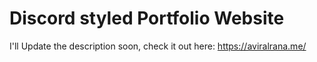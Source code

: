 # Discord styled Portfolio Website
I'll Update the description soon, check it out here: https://aviralrana.me/